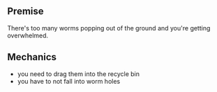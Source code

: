 ## Premise
There's too many worms popping out of the ground and you're getting overwhelmed.

## Mechanics
- you need to drag them into the recycle bin
- you have to not fall into worm holes